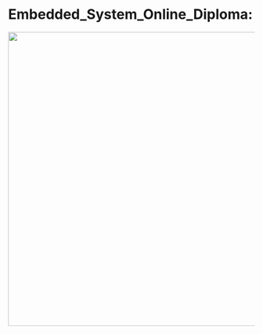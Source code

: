 # Embedded_System_Online_Diploma:


<img src="![1](https://github.com/user-attachments/assets/130d296f-e96c-4d4a-b733-5f77440e0c95)" width="600">
